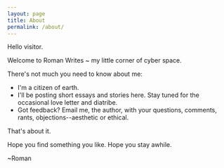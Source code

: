 ```yaml
---
layout: page
title: About
permalink: /about/
---
```


Hello visitor. 

Welcome to Roman Writes ~ my little corner of cyber space.

There's not much you need to know about me:
- I'm a citizen of earth.
- I'll be posting short essays and stories here. Stay tuned for the occasional love letter and diatribe.
- Got feedback? Email me, the author, with your questions, comments, rants, objections--aesthetic or ethical.

That's about it.

Hope you find something you like. Hope you stay awhile.

~Roman
